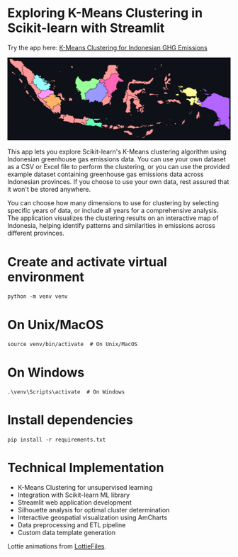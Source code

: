 # Exploring K-Means Clustering in Scikit-learn with Streamlit

Try the app here: [K-Means Clustering for Indonesian GHG Emissions](your-streamlit-link-here)

![page preview](./miscellaneous/indonesia_map.png)

This app lets you explore Scikit-learn's K-Means clustering algorithm using Indonesian greenhouse gas emissions data. You can use your own dataset as a CSV or Excel file to perform the clustering, or you can use the provided example dataset containing greenhouse gas emissions data across Indonesian provinces. If you choose to use your own data, rest assured that it won't be stored anywhere.

You can choose how many dimensions to use for clustering by selecting specific years of data, or include all years for a comprehensive analysis. The application visualizes the clustering results on an interactive map of Indonesia, helping identify patterns and similarities in emissions across different provinces.

# Create and activate virtual environment
```
python -m venv venv
```
# On Unix/MacOS
```
source venv/bin/activate  # On Unix/MacOS
```
# On Windows
```
.\venv\Scripts\activate  # On Windows
```

# Install dependencies
```
pip install -r requirements.txt
```

# Technical Implementation
- K-Means Clustering for unsupervised learning
- Integration with Scikit-learn ML library
- Streamlit web application development
- Silhouette analysis for optimal cluster determination
- Interactive geospatial visualization using AmCharts
- Data preprocessing and ETL pipeline
- Custom data template generation

Lottie animations from [LottieFiles](https://lottiefiles.com/free-animation/statistics-z17P9Q8377).